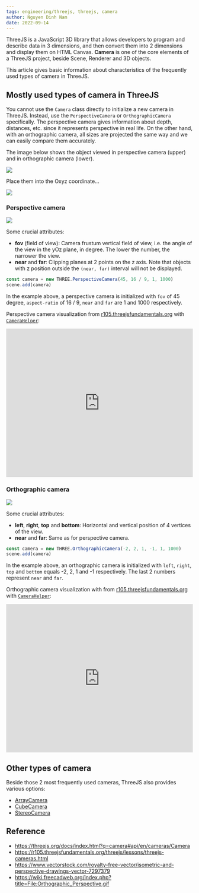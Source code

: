 ```yaml
---
tags: engineering/threejs, threejs, camera
author: Nguyen Dinh Nam
date: 2022-09-14
---
```


ThreeJS is a JavaScript 3D library that allows developers to program and describe data in 3 dimensions, and then convert them into 2 dimensions and display them on HTML Canvas. **Camera** is one of the core elements of a ThreeJS project, beside Scene, Renderer and 3D objects.

This article gives basic information about characteristics of the frequently used types of camera in ThreeJS.

## Mostly used types of camera in ThreeJS

You cannot use the `Camera` class directly to initialize a new camera in ThreeJS. Instead, use the `PerspectiveCamera` or `OrthographicCamera` specifically. The perspective camera gives information about depth, distances, etc. since it represents perspective in real life. On the other hand, with an orthographic camera, all sizes are projected the same way and we can easily compare them accurately.

The image below shows the object viewed in perspective camera (upper) and in orthographic camera (lower).

![](https://i.imgur.com/Va74b4E.png)

Place them into the Oxyz coordinate...

![](https://i.imgur.com/uIocTAX.png)

### Perspective camera

![](https://i.imgur.com/OIpfGw7.png)

Some crucial attributes:
- **fov** (field of view): Camera frustum vertical field of view, i.e. the angle of the view in the yOz plane, in degree. The lower the number, the narrower the view.
- **near** and **far**: Clipping planes at 2 points on the z axis. Note that objects with z position outside the `(near, far)` interval will not be displayed.

```javascript
const camera = new THREE.PerspectiveCamera(45, 16 / 9, 1, 1000)
scene.add(camera)
```

In the example above, a perspective camera is initialized with `fov` of 45 degree, `aspect-ratio` of 16 / 9, `near` and `far` are 1 and 1000 respectively.

Perspective camera visualization from [r105.threejsfundamentals.org](https://r105.threejsfundamentals.org/threejs/threejs-cameras-perspective-2-scenes.html) with [`CameraHelper`](https://threejs.org/docs/index.html?q=camera#api/en/helpers/CameraHelper):

<iframe height="400" style="width: 100%;" scrolling="no" title="ThreeJS - Cameras - Perspective 2 views" src="https://codepen.io/nguyend-nam/embed/abGmYBp?default-tab=result" frameborder="no" allowfullscreen="true"></iframe>

### Orthographic camera

![](https://i.imgur.com/cX1U9zI.png)

Some crucial attributes:
- **left**, **right**, **top** and **bottom**: Horizontal and vertical position of 4 vertices of the view.
- **near** and **far**: Same as for perspective camera.

```javascript
const camera = new THREE.OrthographicCamera(-2, 2, 1, -1, 1, 1000)
scene.add(camera)
```

In the example above, an orthographic camera is initialized with `left`, `right`, `top` and `bottom` equals -2, 2, 1 and -1 respectively. The last 2 numbers represent `near` and `far`.

Orthographic camera visualization with from [r105.threejsfundamentals.org](https://r105.threejsfundamentals.org/threejs/threejs-cameras-orthographic-2-scenes.html) with [`CameraHelper`](https://threejs.org/docs/index.html?q=camera#api/en/helpers/CameraHelper):

<iframe height="400" style="width: 100%;" scrolling="no" title="ThreeJS - Cameras - Perspective 2 views" src="https://codepen.io/nguyend-nam/embed/BaxLrWv?default-tab=result" frameborder="no" allowfullscreen="true"></iframe>

## Other types of camera
Beside those 2 most frequently used cameras, ThreeJS also provides various options:
- [ArrayCamera](https://threejs.org/docs/index.html?q=camera#api/en/cameras/ArrayCamera)
- [CubeCamera](https://threejs.org/docs/index.html?q=camera#api/en/cameras/CubeCamera)
- [StereoCamera](https://threejs.org/docs/index.html?q=camera#api/en/cameras/StereoCamera)

## Reference
- https://threejs.org/docs/index.html?q=camera#api/en/cameras/Camera
- https://r105.threejsfundamentals.org/threejs/lessons/threejs-cameras.html
- https://www.vectorstock.com/royalty-free-vector/isometric-and-perspective-drawings-vector-7297379
- https://wiki.freecadweb.org/index.php?title=File:Orthographic_Perspective.gif